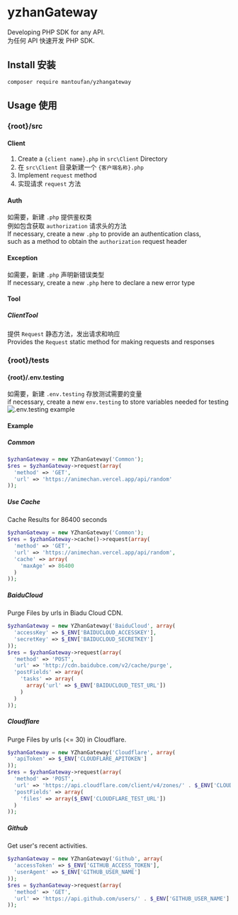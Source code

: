 # yzhanGateway
Developing PHP SDK for any API.  
为任何 API 快速开发 PHP SDK.  
## Install 安装  
```shell
composer require mantoufan/yzhangateway
```
## Usage 使用
### {root}/src
#### Client
1. Create a `{client name}.php` in `src\Client` Directory  
1. 在 `src\Client` 目录新建一个 `{客户端名称}.php`
2. Implement `request` method
2. 实现请求 `request` 方法
#### Auth
如需要，新建 `.php` 提供鉴权类  
例如包含获取 `authorization` 请求头的方法    
If necessary, create a new `.php` to provide an authentication class,  
such as a method to obtain the `authorization` request header  
#### Exception
如需要，新建 `.php` 声明新错误类型  
If necessary, create a new `.php` here to declare a new error type  
#### Tool
##### ClientTool
提供 `Request` 静态方法，发出请求和响应  
Provides the `Request` static method for making requests and responses  
### {root}/tests
#### {root}/.env.testing
如需要，新建 `.env.testing` 存放测试需要的变量  
if necessary, create a new `env.testing` to store variables needed for testing  
![.env.testing example](https://s2.loli.net/2022/09/10/1e7GxSlquyTPdRX.jpg)
#### Example
##### Common
```php
$yzhanGateway = new YZhanGateway('Common');
$res = $yzhanGateway->request(array(
  'method' => 'GET',
  'url' => 'https://animechan.vercel.app/api/random'
));
```
##### Use Cache
Cache Results for 86400 seconds
```php
$yzhanGateway = new YZhanGateway('Common');
$res = $yzhanGateway->cache()->request(array(
  'method' => 'GET',
  'url' => 'https://animechan.vercel.app/api/random',
  'cache' => array(
    'maxAge' => 86400
  ) 
));
```
##### BaiduCloud
Purge Files by urls in Biadu Cloud CDN.  
```php
$yzhanGateway = new YZhanGateway('BaiduCloud', array(
  'accessKey' => $_ENV['BAIDUCLOUD_ACCESSKEY'],
  'secretKey' => $_ENV['BAIDUCLOUD_SECRETKEY']
));
$res = $yzhanGateway->request(array(
  'method' => 'POST',
  'url' => 'http://cdn.baidubce.com/v2/cache/purge',
  'postFields' => array(
    'tasks' => array(
      array('url' => $_ENV['BAIDUCLOUD_TEST_URL'])
    )
  )
));
```
##### Cloudflare
Purge Files by urls (<= 30) in Cloudflare.  
```php
$yzhanGateway = new YZhanGateway('Cloudflare', array(
  'apiToken' => $_ENV['CLOUDFLARE_APITOKEN']
));
$res = $yzhanGateway->request(array(
  'method' => 'POST',
  'url' => 'https://api.cloudflare.com/client/v4/zones/' . $_ENV['CLOUDFLARE_REGION_ID'] . '/purge_cache',
  'postFields' => array(
    'files' => array($_ENV['CLOUDFLARE_TEST_URL'])
  )
));
```
##### Github
Get user's recent activities.
```php
$yzhanGateway = new YZhanGateway('Github', array(
  'accessToken' => $_ENV['GITHUB_ACCESS_TOKEN'],
  'userAgent' => $_ENV['GITHUB_USER_NAME']
));
$res = $yzhanGateway->request(array(
  'method' => 'GET',
  'url' => 'https://api.github.com/users/' . $_ENV['GITHUB_USER_NAME'] . '/events'
));
```